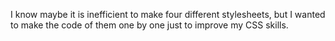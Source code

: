 I know maybe it is inefficient to make four different stylesheets, but I wanted to make the code of them one by one just to improve my CSS skills.
